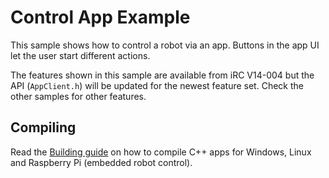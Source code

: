 # Control App Example

This sample shows how to control a robot via an app. Buttons in the app UI let the user start different actions.

The features shown in this sample are available from iRC V14-004 but the API (```AppClient.h```) will be updated for the newest feature set. Check the other samples for other features.

## Compiling
Read the [Building guide](../minimal_cpp/BUILDING.md) on how to compile C++ apps for Windows, Linux and Raspberry Pi (embedded robot control).
